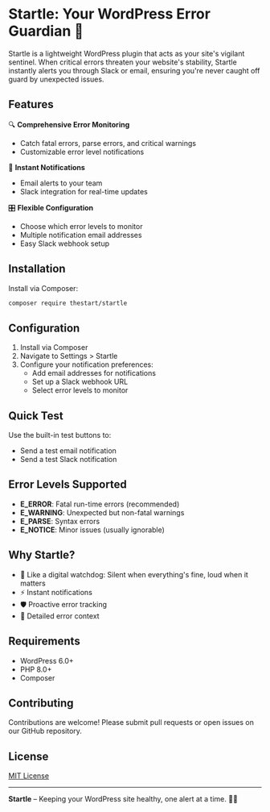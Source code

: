 # Startle: Your WordPress Error Guardian 🚨

Startle is a lightweight WordPress plugin that acts as your site's vigilant sentinel. When critical errors threaten your website's stability, Startle instantly alerts you through Slack or email, ensuring you're never caught off guard by unexpected issues.

## Features

🔍 **Comprehensive Error Monitoring**
  - Catch fatal errors, parse errors, and critical warnings
  - Customizable error level notifications

📧 **Instant Notifications**
  - Email alerts to your team
  - Slack integration for real-time updates

🎛️ **Flexible Configuration**
  - Choose which error levels to monitor
  - Multiple notification email addresses
  - Easy Slack webhook setup

## Installation

Install via Composer:

```bash
composer require thestart/startle
```

## Configuration

1. Install via Composer
2. Navigate to Settings > Startle
3. Configure your notification preferences:
   - Add email addresses for notifications
   - Set up a Slack webhook URL
   - Select error levels to monitor

## Quick Test

Use the built-in test buttons to:
- Send a test email notification
- Send a test Slack notification

## Error Levels Supported

- **E_ERROR**: Fatal run-time errors (recommended)
- **E_WARNING**: Unexpected but non-fatal warnings
- **E_PARSE**: Syntax errors
- **E_NOTICE**: Minor issues (usually ignorable)

## Why Startle?

- 🐶 Like a digital watchdog: Silent when everything's fine, loud when it matters
- ⚡ Instant notifications
- 🛡️ Proactive error tracking
- 🔬 Detailed error context

## Requirements

- WordPress 6.0+
- PHP 8.0+
- Composer

## Contributing

Contributions are welcome! Please submit pull requests or open issues on our GitHub repository.

## License

[MIT License](LICENSE)

---

**Startle** – Keeping your WordPress site healthy, one alert at a time. 💪🌐
